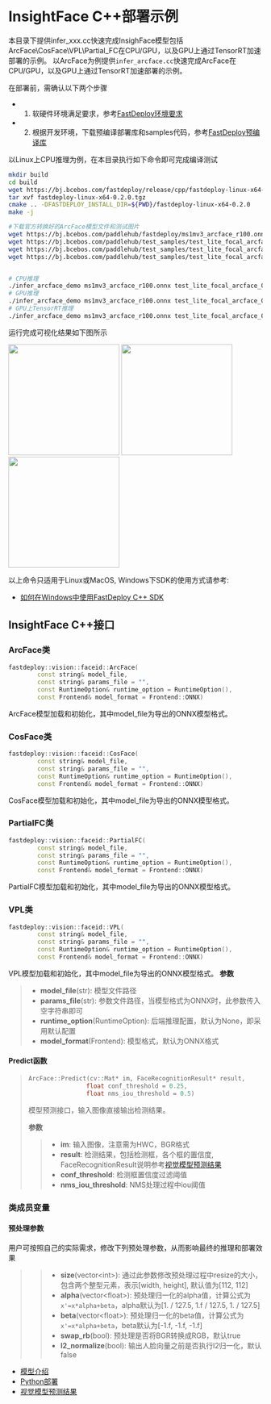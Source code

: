 # InsightFace C++部署示例
本目录下提供infer_xxx.cc快速完成InsighFace模型包括ArcFace\CosFace\VPL\Partial_FC在CPU/GPU，以及GPU上通过TensorRT加速部署的示例。
以ArcFace为例提供`infer_arcface.cc`快速完成ArcFace在CPU/GPU，以及GPU上通过TensorRT加速部署的示例。

在部署前，需确认以下两个步骤

- 1. 软硬件环境满足要求，参考[FastDeploy环境要求](../../../../../docs/environment.md)  
- 2. 根据开发环境，下载预编译部署库和samples代码，参考[FastDeploy预编译库](../../../../../docs/quick_start)

以Linux上CPU推理为例，在本目录执行如下命令即可完成编译测试

```bash
mkdir build
cd build
wget https://bj.bcebos.com/fastdeploy/release/cpp/fastdeploy-linux-x64-0.2.0.tgz
tar xvf fastdeploy-linux-x64-0.2.0.tgz
cmake .. -DFASTDEPLOY_INSTALL_DIR=${PWD}/fastdeploy-linux-x64-0.2.0
make -j

#下载官方转换好的ArcFace模型文件和测试图片
wget https://bj.bcebos.com/paddlehub/fastdeploy/ms1mv3_arcface_r100.onnx
wget https://bj.bcebos.com/paddlehub/test_samples/test_lite_focal_arcface_0.JPG
wget https://bj.bcebos.com/paddlehub/test_samples/test_lite_focal_arcface_1.JPG
wget https://bj.bcebos.com/paddlehub/test_samples/test_lite_focal_arcface_2.JPG


# CPU推理
./infer_arcface_demo ms1mv3_arcface_r100.onnx test_lite_focal_arcface_0.JPG test_lite_focal_arcface_1.JPG test_lite_focal_arcface_2.JPG 0
# GPU推理
./infer_arcface_demo ms1mv3_arcface_r100.onnx test_lite_focal_arcface_0.JPG test_lite_focal_arcface_1.JPG test_lite_focal_arcface_2.JPG 1
# GPU上TensorRT推理
./infer_arcface_demo ms1mv3_arcface_r100.onnx test_lite_focal_arcface_0.JPG test_lite_focal_arcface_1.JPG test_lite_focal_arcface_2.JPG 2
```

运行完成可视化结果如下图所示

<div width="700">
<img width="220" float="left" src="https://user-images.githubusercontent.com/67993288/184321537-860bf857-0101-4e92-a74c-48e8658d838c.JPG">
<img width="220" float="left" src="https://user-images.githubusercontent.com/67993288/184322004-a551e6e4-6f47-454e-95d6-f8ba2f47b516.JPG">
<img width="220" float="left" src="https://user-images.githubusercontent.com/67993288/184321622-d9a494c3-72f3-47f1-97c5-8a2372de491f.JPG">
</div>

以上命令只适用于Linux或MacOS, Windows下SDK的使用方式请参考:  
- [如何在Windows中使用FastDeploy C++ SDK](../../../../../docs/compile/how_to_use_sdk_on_windows.md)

## InsightFace C++接口

### ArcFace类

```c++
fastdeploy::vision::faceid::ArcFace(
        const string& model_file,
        const string& params_file = "",
        const RuntimeOption& runtime_option = RuntimeOption(),
        const Frontend& model_format = Frontend::ONNX)
```

ArcFace模型加载和初始化，其中model_file为导出的ONNX模型格式。

### CosFace类

```c++
fastdeploy::vision::faceid::CosFace(
        const string& model_file,
        const string& params_file = "",
        const RuntimeOption& runtime_option = RuntimeOption(),
        const Frontend& model_format = Frontend::ONNX)
```

CosFace模型加载和初始化，其中model_file为导出的ONNX模型格式。

### PartialFC类

```c++
fastdeploy::vision::faceid::PartialFC(
        const string& model_file,
        const string& params_file = "",
        const RuntimeOption& runtime_option = RuntimeOption(),
        const Frontend& model_format = Frontend::ONNX)
```

PartialFC模型加载和初始化，其中model_file为导出的ONNX模型格式。

### VPL类

```c++
fastdeploy::vision::faceid::VPL(
        const string& model_file,
        const string& params_file = "",
        const RuntimeOption& runtime_option = RuntimeOption(),
        const Frontend& model_format = Frontend::ONNX)
```

VPL模型加载和初始化，其中model_file为导出的ONNX模型格式。
**参数**

> * **model_file**(str): 模型文件路径
> * **params_file**(str): 参数文件路径，当模型格式为ONNX时，此参数传入空字符串即可
> * **runtime_option**(RuntimeOption): 后端推理配置，默认为None，即采用默认配置
> * **model_format**(Frontend): 模型格式，默认为ONNX格式

#### Predict函数

> ```c++
> ArcFace::Predict(cv::Mat* im, FaceRecognitionResult* result,
>                 float conf_threshold = 0.25,
>                 float nms_iou_threshold = 0.5)
> ```
>
> 模型预测接口，输入图像直接输出检测结果。
>
> **参数**
>
> > * **im**: 输入图像，注意需为HWC，BGR格式
> > * **result**: 检测结果，包括检测框，各个框的置信度, FaceRecognitionResult说明参考[视觉模型预测结果](../../../../../docs/api/vision_results/)
> > * **conf_threshold**: 检测框置信度过滤阈值
> > * **nms_iou_threshold**: NMS处理过程中iou阈值

### 类成员变量
#### 预处理参数
用户可按照自己的实际需求，修改下列预处理参数，从而影响最终的推理和部署效果


> > * **size**(vector&lt;int&gt;): 通过此参数修改预处理过程中resize的大小，包含两个整型元素，表示[width, height], 默认值为[112, 112]
> > * **alpha**(vector&lt;float&gt;): 预处理归一化的alpha值，计算公式为`x'=x*alpha+beta`，alpha默认为[1. / 127.5, 1.f / 127.5, 1. / 127.5]
> > * **beta**(vector&lt;float&gt;): 预处理归一化的beta值，计算公式为`x'=x*alpha+beta`，beta默认为[-1.f, -1.f, -1.f]
> > * **swap_rb**(bool): 预处理是否将BGR转换成RGB，默认true
> > * **l2_normalize**(bool): 输出人脸向量之前是否执行l2归一化，默认false

- [模型介绍](../../)
- [Python部署](../python)
- [视觉模型预测结果](../../../../../docs/api/vision_results/)
